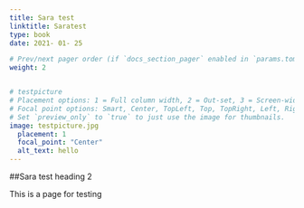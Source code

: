 ```yaml
---
title: Sara test 
linktitle: Saratest 
type: book
date: 2021- 01- 25

# Prev/next pager order (if `docs_section_pager` enabled in `params.toml`)
weight: 2


# testpicture 
# Placement options: 1 = Full column width, 2 = Out-set, 3 = Screen-width
# Focal point options: Smart, Center, TopLeft, Top, TopRight, Left, Right, BottomLeft, Bottom, BottomRight
# Set `preview_only` to `true` to just use the image for thumbnails.
image: testpicture.jpg
  placement: 1
  focal_point: "Center"
  alt_text: hello 
---
```


##Sara test heading 2

This is a page for testing 